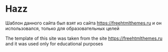 # Hazz


Шаблон данного сайта был  взят из сайта https://freehtmlthemes.ru   и он использовался, только для образовательных целей




The template of this site was taken from the site https://freehtmlthemes.ru and it was used only for educational purposes
